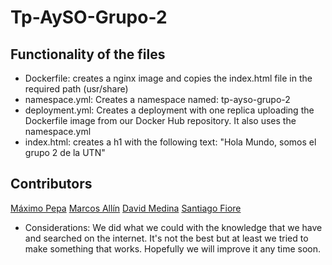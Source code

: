 # Tp-AySO-Grupo-2

## Functionality of the files
- Dockerfile: creates a nginx image and copies the index.html file in the required path (usr/share)
- namespace.yml: Creates a namespace named: tp-ayso-grupo-2
- deployment.yml: Creates a deployment with one replica uploading the Dockerfile image from our Docker Hub repository. It also uses the namespace.yml
- index.html: creates a h1 with the following text: "Hola Mundo, somos el grupo 2 de la UTN" 

## Contributors
[Máximo Pepa](https://github.com/MaxiPepa)
[Marcos Allín](https://github.com/allinmarcos)
[David Medina](https://github.com/odavidmedina)
[Santiago Fiore](https://github.com/Fioresantiago)


- Considerations: We did what we could with the knowledge that we have and searched on the internet. It's not the best but at least we tried to make something that works. Hopefully we will improve it any time soon.
